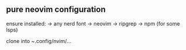 ## pure neovim configuration

ensure installed:
-> any nerd font
-> neovim
-> ripgrep
-> npm (for some lsps)

clone into ~.config/nvim/...
